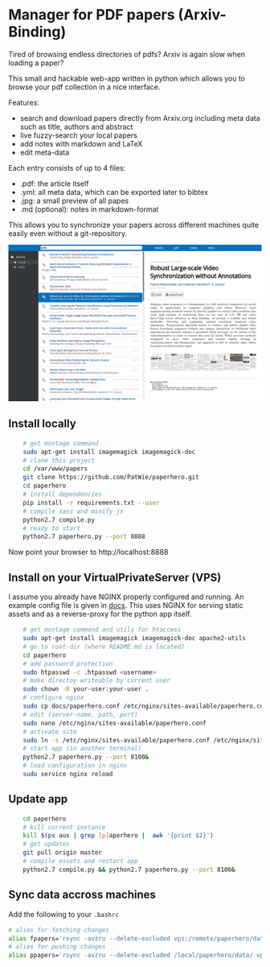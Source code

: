 # Manager for PDF papers (Arxiv-Binding)

Tired of browsing endless directories of pdfs? Arxiv is again slow when loading a paper?

This small and hackable web-app written in python which allows you to browse your pdf collection in a nice interface. 

Features:
- search and download papers directly from Arxiv.org including meta data such as title, authors and abstract
- live fuzzy-search your local papers
- add notes with markdown and LaTeX
- edit meta-data

Each entry consists of up to 4 files:
- .pdf: the article itself
- .yml: all meta data, which can be exported later to bibtex
- .jpg: a small preview of all papes
- .md (optional): notes in markdown-format

This allows you to synchronize your papers across different machines quite easily even without a git-repository.

![Demo](./docs/paperhero.png)

## Install locally
````bash
    # get montage command
    sudo apt-get install imagemagick imagemagick-doc
    # clone this project
    cd /var/www/papers
    git clone https://github.com/PatWie/paperhero.git
    cd paperhero
    # install dependencies
    pip install -r requirements.txt --user
    # compile sass and minify js
    python2.7 compile.py
    # ready to start
    python2.7 paperhero.py --port 8888
````

Now point your browser to http://localhost:8888

## Install on your VirtualPrivateServer (VPS)

I assume you already have NGINX properly configured and running. An example config file is given in [docs](docs). This uses NGINX for serving static assets and as a reverse-proxy for the python app itself. 
````bash
    # get montage command and utils for htaccess
    sudo apt-get install imagemagick imagemagick-doc apache2-utils
    # go to root-dir (where README.md is located)
    cd paperhero 
    # add password protection
    sudo htpasswd -c .htpasswd <username>
    # make directoy writeable by current user
    sudo chown -R your-user:your-user .
    # configure nginx
    sudo cp docs/paperhero.conf /etc/nginx/sites-available/paperhero.conf
    # edit (server-name, path, port)
    sudo nano /etc/nginx/sites-available/paperhero.conf
    # activate site
    sudo ln -s /etc/nginx/sites-available/paperhero.conf /etc/nginx/sites-enabled/
    # start app (in another terminal)
    python2.7 paperhero.py --port 8100&
    # load configuration in nginx
    sudo service nginx reload
````


## Update app
````bash
    cd paperhero
    # kill current instance
    kill $(ps aux | grep [p]aperhero |  awk '{print $2}')
    # get updates
    git pull origin master
    # compile assets and restart app
    python2.7 compile.py && python2.7 paperhero.py --port 8100&
````

## Sync data accross machines

Add the following to your `.bashrc`

````bash
# alias for fetching changes
alias fpapers='rsync -avzru --delete-excluded vps:/remote/paperhero/data/ /local/paperhero/data/'
# alias for pushing changes
alias ppapers='rsync -avzru --delete-excluded /local/paperhero/data/ vps:/remote/paperhero/data/'
````


